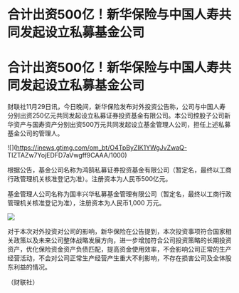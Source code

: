 # 合计出资500亿！新华保险与中国人寿共同发起设立私募基金公司

# 合计出资500亿！新华保险与中国人寿共同发起设立私募基金公司

财联社11月29日讯，今日晚间，新华保险发布对外投资公告称，公司与中国人寿分别出资250亿元共同发起设立私募证券投资基金有限公司。本公司控股子公司新华资产与国寿资产分别出资500万元共同发起设立基金管理人公司，担任上述私募基金公司的管理人。

![](https://inews.gtimg.com/om_bt/O4TpByZIK1YWgJvZwaQ-
TIZTAZw7YojEDFD7aVwgff9CAAA/1000)

根据公告，基金公司名称为鸿鹄私募证券投资基金有限公司（暂定名，最终以工商行政管理机关核准登记为准）。注册资本为人民币500亿元。

基金管理人公司名称为国丰兴华私募基金管理有限公司（暂定名，最终以工商行政管理机关核准登记为准），注册资本为人民币1,000 万元。

![](https://inews.gtimg.com/om_bt/Oy6nJ5DLrSdLz45Fhz2vjnnb1iO2PHX6XnpFXFdjQgcr0AA/1000)

对于本次对外投资对公司的影响，新华保险在公告提到，本次投资事项符合国家相关政策以及未来公司整体战略发展方向，进一步增加符合公司投资策略的长期投资资产，优化保险资金资产负债匹配，提高资金使用效率，不会影响公司正常的生产经营活动，不会对公司正常生产经营产生重大不利影响，不存在损害公司及全体股东利益的情况。

（财联社）

